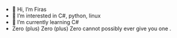 - 👋 Hi, I’m Firas  
- 👀 I’m interested in C#, python, linux
- 🌱 I’m currently learning C#
- Zero (plus) Zero (plus) Zero cannot possibly ever give you one .

<!---
Faldebbagh/Faldebbagh is a ✨ special ✨ repository because its `README.md` (this file) appears on your GitHub profile.
You can click the Preview link to take a look at your changes.
--->
